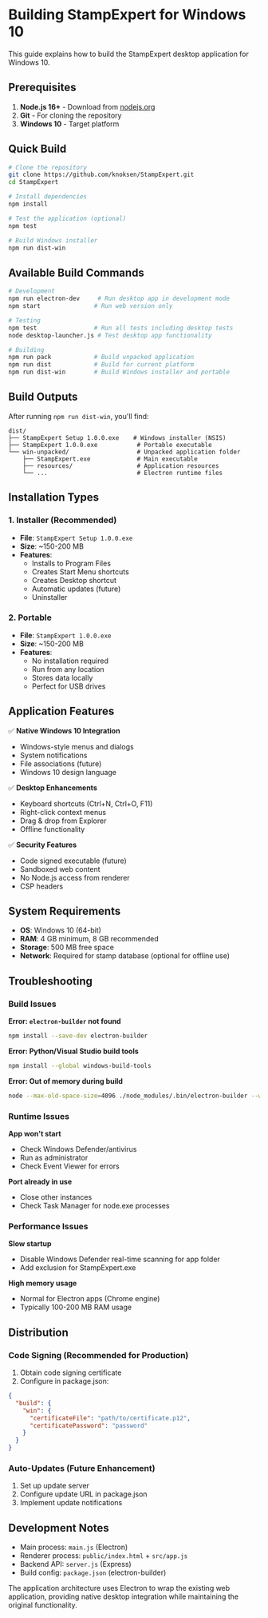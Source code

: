 # Building StampExpert for Windows 10

This guide explains how to build the StampExpert desktop application for Windows 10.

## Prerequisites

1. **Node.js 16+** - Download from [nodejs.org](https://nodejs.org)
2. **Git** - For cloning the repository
3. **Windows 10** - Target platform

## Quick Build

```bash
# Clone the repository
git clone https://github.com/knoksen/StampExpert.git
cd StampExpert

# Install dependencies
npm install

# Test the application (optional)
npm test

# Build Windows installer
npm run dist-win
```

## Available Build Commands

```bash
# Development
npm run electron-dev     # Run desktop app in development mode
npm start               # Run web version only

# Testing
npm test                # Run all tests including desktop tests
node desktop-launcher.js # Test desktop app functionality

# Building
npm run pack            # Build unpacked application
npm run dist            # Build for current platform
npm run dist-win        # Build Windows installer and portable
```

## Build Outputs

After running `npm run dist-win`, you'll find:

```
dist/
├── StampExpert Setup 1.0.0.exe    # Windows installer (NSIS)
├── StampExpert 1.0.0.exe           # Portable executable
└── win-unpacked/                   # Unpacked application folder
    ├── StampExpert.exe             # Main executable
    ├── resources/                  # Application resources
    └── ...                         # Electron runtime files
```

## Installation Types

### 1. Installer (Recommended)
- **File**: `StampExpert Setup 1.0.0.exe`
- **Size**: ~150-200 MB
- **Features**: 
  - Installs to Program Files
  - Creates Start Menu shortcuts
  - Creates Desktop shortcut
  - Automatic updates (future)
  - Uninstaller

### 2. Portable
- **File**: `StampExpert 1.0.0.exe`
- **Size**: ~150-200 MB
- **Features**:
  - No installation required
  - Run from any location
  - Stores data locally
  - Perfect for USB drives

## Application Features

✅ **Native Windows 10 Integration**
- Windows-style menus and dialogs
- System notifications
- File associations (future)
- Windows 10 design language

✅ **Desktop Enhancements**
- Keyboard shortcuts (Ctrl+N, Ctrl+O, F11)
- Right-click context menus
- Drag & drop from Explorer
- Offline functionality

✅ **Security Features**
- Code signed executable (future)
- Sandboxed web content
- No Node.js access from renderer
- CSP headers

## System Requirements

- **OS**: Windows 10 (64-bit)
- **RAM**: 4 GB minimum, 8 GB recommended
- **Storage**: 500 MB free space
- **Network**: Required for stamp database (optional for offline use)

## Troubleshooting

### Build Issues

**Error: `electron-builder` not found**
```bash
npm install --save-dev electron-builder
```

**Error: Python/Visual Studio build tools**
```bash
npm install --global windows-build-tools
```

**Error: Out of memory during build**
```bash
node --max-old-space-size=4096 ./node_modules/.bin/electron-builder --win
```

### Runtime Issues

**App won't start**
- Check Windows Defender/antivirus
- Run as administrator
- Check Event Viewer for errors

**Port already in use**
- Close other instances
- Check Task Manager for node.exe processes

### Performance Issues

**Slow startup**
- Disable Windows Defender real-time scanning for app folder
- Add exclusion for StampExpert.exe

**High memory usage**
- Normal for Electron apps (Chrome engine)
- Typically 100-200 MB RAM usage

## Distribution

### Code Signing (Recommended for Production)

1. Obtain code signing certificate
2. Configure in package.json:
```json
{
  "build": {
    "win": {
      "certificateFile": "path/to/certificate.p12",
      "certificatePassword": "password"
    }
  }
}
```

### Auto-Updates (Future Enhancement)

1. Set up update server
2. Configure update URL in package.json
3. Implement update notifications

## Development Notes

- Main process: `main.js` (Electron)
- Renderer process: `public/index.html` + `src/app.js`
- Backend API: `server.js` (Express)
- Build config: `package.json` (electron-builder)

The application architecture uses Electron to wrap the existing web application, providing native desktop integration while maintaining the original functionality.